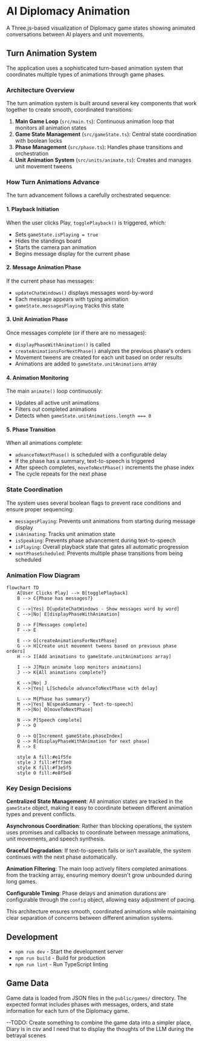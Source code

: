 # AI Diplomacy Animation

A Three.js-based visualization of Diplomacy game states showing animated conversations between AI players and unit movements.

## Turn Animation System

The application uses a sophisticated turn-based animation system that coordinates multiple types of animations through game phases.

### Architecture Overview

The turn animation system is built around several key components that work together to create smooth, coordinated transitions:

1. **Main Game Loop** (`src/main.ts`): Continuous animation loop that monitors all animation states
2. **Game State Management** (`src/gameState.ts`): Central state coordination with boolean locks
3. **Phase Management** (`src/phase.ts`): Handles phase transitions and orchestration
4. **Unit Animation System** (`src/units/animate.ts`): Creates and manages unit movement tweens

### How Turn Animations Advance

The turn advancement follows a carefully orchestrated sequence:

#### 1. Playback Initiation

When the user clicks Play, `togglePlayback()` is triggered, which:

- Sets `gameState.isPlaying = true`
- Hides the standings board
- Starts the camera pan animation
- Begins message display for the current phase

#### 2. Message Animation Phase

If the current phase has messages:

- `updateChatWindows()` displays messages word-by-word
- Each message appears with typing animation
- `gameState.messagesPlaying` tracks this state

#### 3. Unit Animation Phase

Once messages complete (or if there are no messages):

- `displayPhaseWithAnimation()` is called
- `createAnimationsForNextPhase()` analyzes the previous phase's orders
- Movement tweens are created for each unit based on order results
- Animations are added to `gameState.unitAnimations` array

#### 4. Animation Monitoring

The main `animate()` loop continuously:

- Updates all active unit animations
- Filters out completed animations
- Detects when `gameState.unitAnimations.length === 0`

#### 5. Phase Transition

When all animations complete:

- `advanceToNextPhase()` is scheduled with a configurable delay
- If the phase has a summary, text-to-speech is triggered
- After speech completes, `moveToNextPhase()` increments the phase index
- The cycle repeats for the next phase

### State Coordination

The system uses several boolean flags to prevent race conditions and ensure proper sequencing:

- `messagesPlaying`: Prevents unit animations from starting during message display
- `isAnimating`: Tracks unit animation state
- `isSpeaking`: Prevents phase advancement during text-to-speech
- `isPlaying`: Overall playback state that gates all automatic progression
- `nextPhaseScheduled`: Prevents multiple phase transitions from being scheduled

### Animation Flow Diagram

```mermaid
flowchart TD
    A[User Clicks Play] --> B[togglePlayback]
    B --> C{Phase has messages?}
    
    C -->|Yes| D[updateChatWindows - Show messages word by word]
    C -->|No| E[displayPhaseWithAnimation]
    
    D --> F[Messages complete]
    F --> E
    
    E --> G[createAnimationsForNextPhase]
    G --> H[Create unit movement tweens based on previous phase orders]
    H --> I[Add animations to gameState.unitAnimations array]
    
    I --> J[Main animate loop monitors animations]
    J --> K{All animations complete?}
    
    K -->|No| J
    K -->|Yes| L[Schedule advanceToNextPhase with delay]
    
    L --> M{Phase has summary?}
    M -->|Yes| N[speakSummary - Text-to-speech]
    M -->|No| O[moveToNextPhase]
    
    N --> P[Speech complete]
    P --> O
    
    O --> Q[Increment gameState.phaseIndex]
    Q --> R[displayPhaseWithAnimation for next phase]
    R --> E
    
    style A fill:#e1f5fe
    style J fill:#fff3e0
    style K fill:#f3e5f5
    style O fill:#e8f5e8
```

### Key Design Decisions

**Centralized State Management**: All animation states are tracked in the `gameState` object, making it easy to coordinate between different animation types and prevent conflicts.

**Asynchronous Coordination**: Rather than blocking operations, the system uses promises and callbacks to coordinate between message animations, unit movements, and speech synthesis.

**Graceful Degradation**: If text-to-speech fails or isn't available, the system continues with the next phase automatically.

**Animation Filtering**: The main loop actively filters completed animations from the tracking array, ensuring memory doesn't grow unbounded during long games.

**Configurable Timing**: Phase delays and animation durations are configurable through the `config` object, allowing easy adjustment of pacing.

This architecture ensures smooth, coordinated animations while maintaining clear separation of concerns between different animation systems.

## Development

- `npm run dev` - Start the development server
- `npm run build` - Build for production
- `npm run lint` - Run TypeScript linting

## Game Data

Game data is loaded from JSON files in the `public/games/` directory. The expected format includes phases with messages, orders, and state information for each turn of the Diplomacy game.

--TODO: Create something to combine the game data into a simpler place, Diary is in csv and I need that to display the thoughts of the LLM during the betrayal scenes

